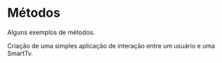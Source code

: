# Métodos

Alguns exemplos de métodos.

Criação de uma simples aplicação de interação entre um usuário e uma SmartTv.